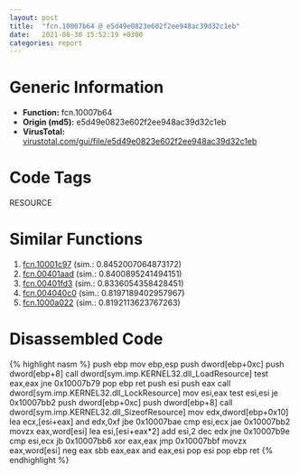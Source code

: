 ```yaml
---
layout: post
title:  "fcn.10007b64 @ e5d49e0823e602f2ee948ac39d32c1eb"
date:   2021-08-30 15:52:19 +0300
categories: report
---
```


# Generic Information
- **Function:** fcn.10007b64
- **Origin (md5):** e5d49e0823e602f2ee948ac39d32c1eb
- **VirusTotal:** [virustotal.com/gui/file/e5d49e0823e602f2ee948ac39d32c1eb][virustotal_ref]

# Code Tags
<span class="tag" id="RESOURCE">RESOURCE</span>


# Similar Functions

1. [fcn.10001c97][similar_1_ref] (sim.: 0.8452007064873172)
2. [fcn.00401aad][similar_2_ref] (sim.: 0.8400895241494151)
3. [fcn.00401fd3][similar_3_ref] (sim.: 0.8336054358428451)
4. [fcn.004040c0][similar_4_ref] (sim.: 0.8197189402957967)
5. [fcn.1000a022][similar_5_ref] (sim.: 0.8192113623767263)


# Disassembled Code

{% highlight nasm %}
push ebp
mov ebp,esp
push dword[ebp+0xc]
push dword[ebp+8]
call dword[sym.imp.KERNEL32.dll_LoadResource]
test eax,eax
jne 0x10007b79
pop ebp
ret 
push esi
push eax
call dword[sym.imp.KERNEL32.dll_LockResource]
mov esi,eax
test esi,esi
je 0x10007bb2
push dword[ebp+0xc]
push dword[ebp+8]
call dword[sym.imp.KERNEL32.dll_SizeofResource]
mov edx,dword[ebp+0x10]
lea ecx,[esi+eax]
and edx,0xf
jbe 0x10007bae
cmp esi,ecx
jae 0x10007bb2
movzx eax,word[esi]
lea esi,[esi+eax*2]
add esi,2
dec edx
jne 0x10007b9e
cmp esi,ecx
jb 0x10007bb6
xor eax,eax
jmp 0x10007bbf
movzx eax,word[esi]
neg eax
sbb eax,eax
and eax,esi
pop esi
pop ebp
ret 
{% endhighlight %}


[similar_1_ref]: /report/fcn.10001c97@481b545f5c18f2fce1caac67ddc419e8
[similar_2_ref]: /report/fcn.00401aad@1123b7aa5760238fe93045e585b8234c
[similar_3_ref]: /report/fcn.00401fd3@59aef7c08025d70f84c85db2092fc99e
[similar_4_ref]: /report/fcn.004040c0@9c2b894b84f59672d8be2e984066f76f
[similar_5_ref]: /report/fcn.1000a022@f306bc4e89ecdab5df7aa72172ee5f69
[virustotal_ref]: https://www.virustotal.com/gui/file/e5d49e0823e602f2ee948ac39d32c1eb